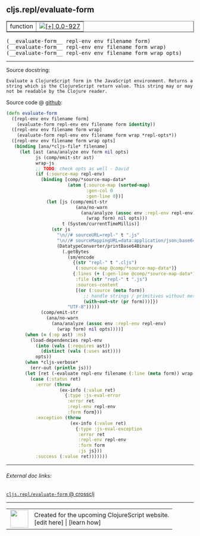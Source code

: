 ## cljs.repl/evaluate-form



 <table border="1">
<tr>
<td>function</td>
<td><a href="https://github.com/cljsinfo/cljs-api-docs/tree/0.0-927"><img valign="middle" alt="[+] 0.0-927" title="Added in 0.0-927" src="https://img.shields.io/badge/+-0.0--927-lightgrey.svg"></a> </td>
</tr>
</table>


 <samp>
(__evaluate-form__ repl-env env filename form)<br>
</samp>
 <samp>
(__evaluate-form__ repl-env env filename form wrap)<br>
</samp>
 <samp>
(__evaluate-form__ repl-env env filename form wrap opts)<br>
</samp>

---





Source docstring:

```
Evaluate a ClojureScript form in the JavaScript environment. Returns a
string which is the ClojureScript return value. This string may or may
not be readable by the Clojure reader.
```


Source code @ [github](https://github.com/clojure/clojurescript/blob/r3308/src/main/clojure/cljs/repl.cljc#L419-L484):

```clj
(defn evaluate-form
  ([repl-env env filename form]
    (evaluate-form repl-env env filename form identity))
  ([repl-env env filename form wrap]
    (evaluate-form repl-env env filename form wrap *repl-opts*))
  ([repl-env env filename form wrap opts]
   (binding [ana/*cljs-file* filename]
     (let [ast (ana/analyze env form nil opts)
           js (comp/emit-str ast)
           wrap-js
           ;; TODO: check opts as well - David
           (if (:source-map repl-env)
             (binding [comp/*source-map-data*
                       (atom {:source-map (sorted-map)
                              :gen-col 0
                              :gen-line 0})]
               (let [js (comp/emit-str
                          (ana/no-warn
                            (ana/analyze (assoc env :repl-env repl-env)
                              (wrap form) nil opts)))
                     t (System/currentTimeMillis)]
                 (str js
                   "\n//# sourceURL=repl-" t ".js"
                   "\n//# sourceMappingURL=data:application/json;base64,"
                   (DatatypeConverter/printBase64Binary
                     (.getBytes
                       (sm/encode
                         {(str "repl-" t ".cljs")
                          (:source-map @comp/*source-map-data*)}
                         {:lines (+ (:gen-line @comp/*source-map-data*) 3)
                          :file (str "repl-" t ".js")
                          :sources-content
                          [(or (:source (meta form))
                             ;; handle strings / primitives without metadata
                             (with-out-str (pr form)))]})
                       "UTF-8")))))
             (comp/emit-str
               (ana/no-warn
                 (ana/analyze (assoc env :repl-env repl-env)
                   (wrap form) nil opts))))]
       (when (= (:op ast) :ns)
         (load-dependencies repl-env
           (into (vals (:requires ast))
             (distinct (vals (:uses ast))))
           opts))
       (when *cljs-verbose*
         (err-out (println js)))
       (let [ret (-evaluate repl-env filename (:line (meta form)) wrap-js)]
         (case (:status ret)
           :error (throw
                    (ex-info (:value ret)
                      {:type :js-eval-error
                       :error ret
                       :repl-env repl-env
                       :form form}))
           :exception (throw
                        (ex-info (:value ret)
                          {:type :js-eval-exception
                           :error ret
                           :repl-env repl-env
                           :form form
                           :js js}))
           :success (:value ret)))))))
```

<!--
Repo - tag - source tree - lines:

 <pre>
clojurescript @ r3308
└── src
    └── main
        └── clojure
            └── cljs
                └── <ins>[repl.cljc:419-484](https://github.com/clojure/clojurescript/blob/r3308/src/main/clojure/cljs/repl.cljc#L419-L484)</ins>
</pre>

-->

---



###### External doc links:

[`cljs.repl/evaluate-form` @ crossclj](http://crossclj.info/fun/cljs.repl/evaluate-form.html)<br>

---

 <table>
<tr><td>
<img valign="middle" align="right" width="48px" src="http://i.imgur.com/Hi20huC.png">
</td><td>
Created for the upcoming ClojureScript website.<br>
[edit here] | [learn how]
</td></tr></table>

[edit here]:https://github.com/cljsinfo/cljs-api-docs/blob/master/cljsdoc/cljs.repl_evaluate-form.cljsdoc
[learn how]:https://github.com/cljsinfo/cljs-api-docs/wiki/cljsdoc-files

<!--

This information was too distracting to show to readers, but I'll leave it
commented here since it is helpful to:

- pretty-print the data used to generate this document
- and show how to retrieve that data



The API data for this symbol:

```clj
{:ns "cljs.repl",
 :name "evaluate-form",
 :signature ["[repl-env env filename form]"
             "[repl-env env filename form wrap]"
             "[repl-env env filename form wrap opts]"],
 :history [["+" "0.0-927"]],
 :type "function",
 :full-name-encode "cljs.repl_evaluate-form",
 :source {:code "(defn evaluate-form\n  ([repl-env env filename form]\n    (evaluate-form repl-env env filename form identity))\n  ([repl-env env filename form wrap]\n    (evaluate-form repl-env env filename form wrap *repl-opts*))\n  ([repl-env env filename form wrap opts]\n   (binding [ana/*cljs-file* filename]\n     (let [ast (ana/analyze env form nil opts)\n           js (comp/emit-str ast)\n           wrap-js\n           ;; TODO: check opts as well - David\n           (if (:source-map repl-env)\n             (binding [comp/*source-map-data*\n                       (atom {:source-map (sorted-map)\n                              :gen-col 0\n                              :gen-line 0})]\n               (let [js (comp/emit-str\n                          (ana/no-warn\n                            (ana/analyze (assoc env :repl-env repl-env)\n                              (wrap form) nil opts)))\n                     t (System/currentTimeMillis)]\n                 (str js\n                   \"\\n//# sourceURL=repl-\" t \".js\"\n                   \"\\n//# sourceMappingURL=data:application/json;base64,\"\n                   (DatatypeConverter/printBase64Binary\n                     (.getBytes\n                       (sm/encode\n                         {(str \"repl-\" t \".cljs\")\n                          (:source-map @comp/*source-map-data*)}\n                         {:lines (+ (:gen-line @comp/*source-map-data*) 3)\n                          :file (str \"repl-\" t \".js\")\n                          :sources-content\n                          [(or (:source (meta form))\n                             ;; handle strings / primitives without metadata\n                             (with-out-str (pr form)))]})\n                       \"UTF-8\")))))\n             (comp/emit-str\n               (ana/no-warn\n                 (ana/analyze (assoc env :repl-env repl-env)\n                   (wrap form) nil opts))))]\n       (when (= (:op ast) :ns)\n         (load-dependencies repl-env\n           (into (vals (:requires ast))\n             (distinct (vals (:uses ast))))\n           opts))\n       (when *cljs-verbose*\n         (err-out (println js)))\n       (let [ret (-evaluate repl-env filename (:line (meta form)) wrap-js)]\n         (case (:status ret)\n           :error (throw\n                    (ex-info (:value ret)\n                      {:type :js-eval-error\n                       :error ret\n                       :repl-env repl-env\n                       :form form}))\n           :exception (throw\n                        (ex-info (:value ret)\n                          {:type :js-eval-exception\n                           :error ret\n                           :repl-env repl-env\n                           :form form\n                           :js js}))\n           :success (:value ret)))))))",
          :title "Source code",
          :repo "clojurescript",
          :tag "r3308",
          :filename "src/main/clojure/cljs/repl.cljc",
          :lines [419 484]},
 :full-name "cljs.repl/evaluate-form",
 :docstring "Evaluate a ClojureScript form in the JavaScript environment. Returns a\nstring which is the ClojureScript return value. This string may or may\nnot be readable by the Clojure reader."}

```

Retrieve the API data for this symbol:

```clj
;; from Clojure REPL
(require '[clojure.edn :as edn])
(-> (slurp "https://raw.githubusercontent.com/cljsinfo/cljs-api-docs/catalog/cljs-api.edn")
    (edn/read-string)
    (get-in [:symbols "cljs.repl/evaluate-form"]))
```

-->
